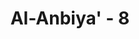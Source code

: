 ---
title: "Al-Anbiya' - 8"
no: 8
arabic_no: ٨
ayah: وَمَا جَعَلْنٰهُمْ جَسَدًا لَّا يَأْكُلُوْنَ الطَّعَامَ وَمَا كَانُوْا خٰلِدِيْنَ 
translation: "Dan Kami tidak menjadikan mereka (rasul-rasul) suatu tubuh yang tidak memakan makanan dan mereka tidak (pula) hidup kekal."
tafsir: "Kaum musyrikin menyerang Rasulullah, di mana mereka menyinggung sifat-sifat kemanusiaan yang terlihat pada diri Rasulullah saw. Mereka mengatakan, mengapa rasul itu memakan makanan seperti manusia lainnya, dan berjalan di pasar (untuk berdagang), sebagaimana disebutkan dalam Surah al-Furqan, ayat 7. Maka dalam ayat ini Allah menjelaskan bahwa Dia menjadikan rasul-rasul itu orang-orang yang memakan makanan, dan tidak pula mereka hidup kekal di dunia, karena mereka itu adalah manusia juga, yang memerlukan makanan, minuman, tidur dan hidup berumah tangga. Hanya saja Allah telah memilih mereka untuk menyampaikan risalah-Nya kepada umat manusia, dan diberinya wahyu yang berisi petunjuk dan bimbingan, untuk mengeluarkan umat manusia dari kegelapan kekufuran kepada cahaya iman yang terang benderang. Rasul sebagai pembimbing adalah manusia biasa yang tidak memiliki kualitas supranatural, melainkan hanya diberi wahyu."
---